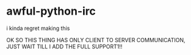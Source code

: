 # awful-python-irc
i kinda regret making this

OK SO THIS THING HAS ONLY CLIENT TO SERVER COMMUNICATION, JUST WAIT TILL I ADD THE FULL SUPPORT1!!

